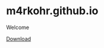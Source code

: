 # m4rkohr.github.io
Welcome

[Download](itms-services://?action=download-manifest&url=https://raw.githubusercontent.com/M4rkoHR/m4rkohr.github.io/master/uyoup.plist)

